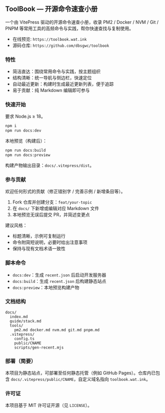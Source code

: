 ## ToolBook — 开源命令速查小册

一个由 VitePress 驱动的开源命令速查小册，收录 PM2 / Docker / NVM / Git / PNPM 等常用工具的高频命令与实践，帮你快速查找与复制使用。

- 在线预览: `https://toolbook.wat.ink`
- 源码仓库: `https://github.com/dbsgwc/toolbook`

### 特性

- 简洁直达：围绕常用命令与实践，按主题组织
- 结构清晰：统一导航与侧边栏，快速定位
- 自动最近更新：构建时生成最近更新列表，便于追踪
- 易于贡献：纯 Markdown 编辑即可参与

### 快速开始

要求 Node.js ≥ 18。

```bash
npm i
npm run docs:dev
```

本地预览（构建后）：

```bash
npm run docs:build
npm run docs:preview
```

构建产物输出目录：`docs/.vitepress/dist`。

### 参与贡献

欢迎任何形式的贡献（修正错别字 / 完善示例 / 新增条目等）。

1. Fork 仓库并创建分支：`feat/your-topic`
2. 在 `docs/` 下新增或编辑对应 Markdown 文件
3. 本地预览无误后提交 PR，并简述变更点

建议风格：

- 标题清晰，示例可复制运行
- 命令附简短说明，必要时给出注意事项
- 保持与现有文档术语一致性

### 脚本命令

- `docs:dev`：生成 `recent.json` 后启动开发服务器
- `docs:build`：生成 `recent.json` 后构建静态站点
- `docs:preview`：本地预览构建产物

### 文档结构

```
docs/
  index.md
  guide/stack.md
  tools/
    pm2.md docker.md nvm.md git.md pnpm.md
  .vitepress/
    config.ts
    public/CNAME
    scripts/gen-recent.mjs
```

### 部署（简要）

本项目为静态站点，可部署至任何静态托管（例如 GitHub Pages）。仓库内已包含 `docs/.vitepress/public/CNAME`，自定义域名指向 `toolbook.wat.ink`。

### 许可证

本项目基于 MIT 许可证开源（见 `LICENSE`）。
